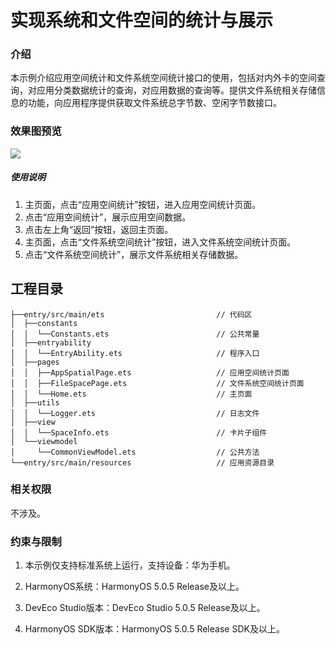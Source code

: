 # 实现系统和文件空间的统计与展示

### 介绍

本示例介绍应用空间统计和文件系统空间统计接口的使用，包括对内外卡的空间查询，对应用分类数据统计的查询，对应用数据的查询等。提供文件系统相关存储信息的功能，向应用程序提供获取文件系统总字节数、空闲字节数接口。

### 效果图预览

![](screenshots/device/SpatialStatistics.gif)

##### 使用说明

1. 主页面，点击“应用空间统计”按钮，进入应用空间统计页面。
2. 点击“应用空间统计”，展示应用空间数据。
3. 点击左上角“返回”按钮，返回主页面。
4. 主页面，点击“文件系统空间统计”按钮，进入文件系统空间统计页面。
5. 点击“文件系统空间统计”，展示文件系统相关存储数据。

## 工程目录

```
├──entry/src/main/ets                         // 代码区
│  ├──constants
│  │  └──Constants.ets                        // 公共常量
│  ├──entryability
│  │  └──EntryAbility.ets                     // 程序入口
│  ├──pages
│  │  ├──AppSpatialPage.ets                   // 应用空间统计页面
│  │  ├──FileSpacePage.ets                    // 文件系统空间统计页面
│  │  └──Home.ets                             // 主页面
│  ├──utils
│  │  └──Logger.ets                           // 日志文件
│  ├──view
│  │  └──SpaceInfo.ets                        // 卡片子组件
│  └──viewmodel
│     └──CommonViewModel.ets                  // 公共方法
└──entry/src/main/resources                   // 应用资源目录
```

### 相关权限

不涉及。

### 约束与限制

1. 本示例仅支持标准系统上运行，支持设备：华为手机。

2. HarmonyOS系统：HarmonyOS 5.0.5 Release及以上。

3. DevEco Studio版本：DevEco Studio 5.0.5 Release及以上。

4. HarmonyOS SDK版本：HarmonyOS 5.0.5 Release SDK及以上。